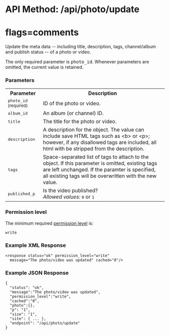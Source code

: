 # API Method: /api/photo/update
# flags=comments

Update the meta data -- including title, description, tags, channel/album and publish status -- of a photo or video.

The only required parameter is <tt>photo_id</tt>. Whenever parameters are omitted, the current value is retained. 


### Parameters

<table class="pretty">
  <tr><th>Parameter</th><th>Description</th></tr>
  <tr>
    <td>
      <tt>photo_id</tt>
      <small>(required)</small>
    </td>
    <td>
      ID of the photo or video.
    </td>
  </tr>
  <tr>
    <td>
      <tt>album_id</tt>
    </td>
    <td>
      An album (or channel) ID.
    </td>
  </tr>
  <tr>
    <td>
      <tt>title</tt>
    </td>
    <td>
      The title for the photo or video.
    </td>
  </tr>
  <tr>
    <td>
      <tt>description</tt>
    </td>
    <td>
      A description for the object. The value can include save HTML tags such as &lt;b&gt; or &lt;p&gt;; however, if any disallowed tags are included, all html with be stripped from the description.
    </td>
  </tr>
  <tr>
    <td>
      <tt>tags</tt>
    </td>
    <td>
      Space-separated list of tags to attach to the object. If this parameter is omitted, existing tags are left unchanged. If the paramter is specified, all existing tags will be overwritten with the new value.
    </td>
  </tr>
  <tr>
    <td>
      <tt>published_p</tt>
    </td>
    <td>
      Is the video published?<br/>
      <i>Allowed values:</i> <tt>0</tt> or <tt>1</tt>
    </td>
  </tr>
</table>

    

### Permission level 

The minimum required [permission level](index#permission-level) is:

    write

### Example XML Response

    <response status="ok" permission_level="write" 
      message="The photo/video was updated" cached="0"/>

### Example JSON Response

    {
      "status": "ok", 
      "message":"The photo/video was updated",
      "permission_level":"write",
      "cached":"0",
      "photo":{},
      "p": "1",
      "size": "1",
      "site": { ... },
      "endpoint": "/api/photo/update"
    }

